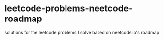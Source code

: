 # leetcode-problems-neetcode-roadmap
solutions for the leetcode problems I solve based on neetcode.io's roadmap
